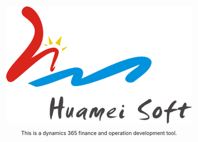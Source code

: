 <p align="middle"><img src="https://github.com/Huameisofttools/HMT/blob/main/docs/pic/Huamei.png"></p>

<p align="middle">This is a dynamics 365 finance and operation development tool.</p>